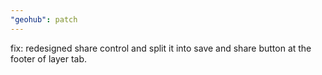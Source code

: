 ```yaml
---
"geohub": patch
---
```


fix: redesigned share control and split it into save and share button at the footer of layer tab.
